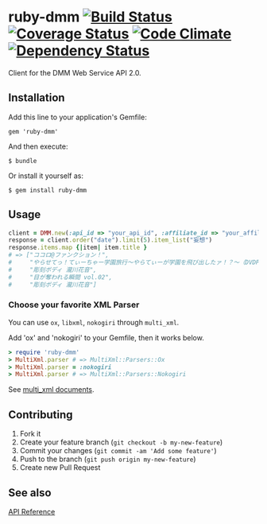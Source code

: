 # ruby-dmm [![Build Status](https://travis-ci.org/meganemura/ruby-dmm.png?branch=master)](https://travis-ci.org/meganemura/ruby-dmm) [![Coverage Status](https://coveralls.io/repos/meganemura/ruby-dmm/badge.png?branch=master)](https://coveralls.io/r/meganemura/ruby-dmm?branch=master) [![Code Climate](https://codeclimate.com/github/meganemura/ruby-dmm.png)](https://codeclimate.com/github/meganemura/ruby-dmm) [![Dependency Status](https://gemnasium.com/meganemura/ruby-dmm.png)](https://gemnasium.com/meganemura/ruby-dmm)

Client for the DMM Web Service API 2.0.

## Installation

Add this line to your application's Gemfile:

    gem 'ruby-dmm'

And then execute:

    $ bundle

Or install it yourself as:

    $ gem install ruby-dmm

## Usage

```ruby
client = DMM.new(:api_id => "your_api_id", :affiliate_id => "your_affiliate_id", :result_only => true)
response = client.order("date").limit(5).item_list("妄想")
response.items.map {|item| item.title }
# => ["ココロ@ファンクション！",
#     "やらせてっ！てぃーちゃー学園旅行〜やらてぃーが学園を飛び出したァ！？〜（DVDPG）",
#     "彫刻ボディ 瀧川花音",
#     "目が奪われる瞬間 vol.02",
#     "彫刻ボディ 瀧川花音"]
```

### Choose your favorite XML Parser

You can use `ox`, `libxml`, `nokogiri` through `multi_xml`.

Add 'ox' and 'nokogiri' to your Gemfile, then it works below.

```ruby
> require 'ruby-dmm'
> MultiXml.parser # => MultiXml::Parsers::Ox
> MultiXml.parser = :nokogiri
> MultiXml.parser # => MultiXml::Parsers::Nokogiri
```

See [multi_xml documents](http://rdoc.info/gems/multi_xml).

## Contributing

1. Fork it
2. Create your feature branch (`git checkout -b my-new-feature`)
3. Commit your changes (`git commit -am 'Add some feature'`)
4. Push to the branch (`git push origin my-new-feature`)
5. Create new Pull Request

## See also

[API Reference](https://affiliate.dmm.com/api/)

